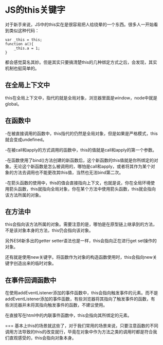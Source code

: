 # JS的this关键字

对于新手来说，JS中的this实在是很容易把人给绕晕的一个东西。很多人一开始看到类似这种代码：

    var _this = this;
    function a(){
        _this.a = 1;
    }
都会感觉莫名其妙。但是其实只要搞清楚this的几种绑定方式之后，会发现，其实机制也挺简单的。

## 在全局上下文中

this在全局上下文中，指代的就是全局对象，浏览器里面是window，node中就是global。

## 在函数中

-在被直接调用的函数中，this指代的仍然是全局对象，但是如果是严格模式，this就会变成undefined。

-在被call和apply的方式调用的函数中，this的值就是call和apply的第一个参数。

-在函数使用了bind()方法创建的新函数后，这个新函数的this值就是你所绑定的对象。无论这个新函数是怎么被调用的，哪怕是call和apply，或者将其作为某个对象的方法去调用也不能更改其this值，当然也无法bind第二次。

-在箭头函数的使用中，this的值会直接指向上下文，也就是说，你在全局环境使用箭头函数，this就指向全局对象，你在某个方法中使用箭头函数，this就会指向该方法所属的对象。

## 在方法中

this会指向该方法所属的对象。需要注意的是，哪怕是在原型链上继承到的方法，不是该对象本身的方法，this仍会指向该对象。

另外ES6新多出的getter setter语法也是一样，this会指向正在进行get set操作的对象。

还有就是使用new关键字。将函数作为对象的构造函数使用时，this会指向new关键字创造出来的临时对象。

## 在事件回调函数中

在使用addEventListener添加的事件函数中，this会指向触发事件的元素。而不是addEventListener添加的事件函数，有些浏览器将其指向了触发事件的函数，有些浏览器并未将其指向触发事件的函数，不建议使用。

在直接写在html中的内联事件函数中，this会指向其所绑定的元素。


===
基本上this的场景就这些了，对于我们常用的场景来说，只要注意函数的不同调用方法导致的this的改变就行，毕竟在对象中作为方法之类的调用时都是符合我们直观感受的，this会指向对象本身。